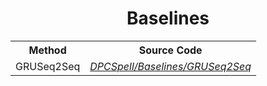 <h1 align="center">Baselines</h1>

<table align="center">
  <tr>
    <th>Method</th>
    <th>Source Code</th>
  </tr>
  <tr>
    <td>GRUSeq2Seq</td>
    <td><i><a href="https://github.com/mehedihasanbijoy/DPCSpell/tree/main/Baselines/GRUSeq2Seq" target="_blank">DPCSpell/Baselines/GRUSeq2Seq</a></i></td>
    
  </tr>
</table>
